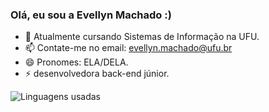 ### Olá, eu sou a Evellyn Machado :)


- 🌱 Atualmente cursando Sistemas de Informação na UFU.
- 📫 Contate-me no email: evellyn.machado@ufu.br
- 😄 Pronomes: ELA/DELA.
- ⚡ desenvolvedora back-end júnior.



![Linguagens usadas](https://github-readme-stats.vercel.app/api/top-langs/?username=EveMachado&layout=pie&theme=radical)





